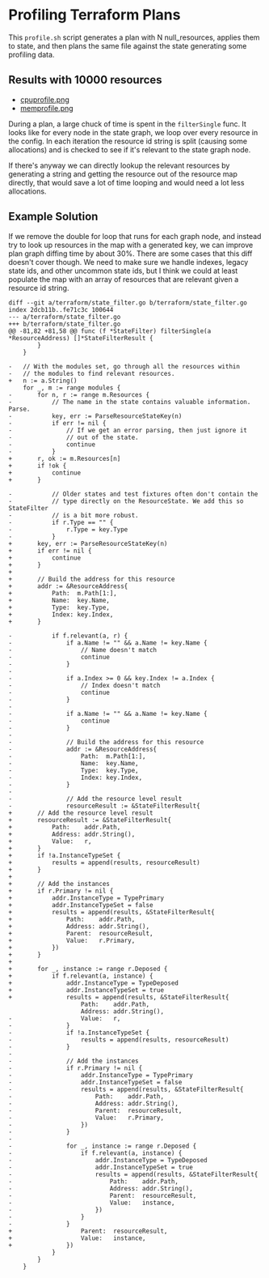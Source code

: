 # Profiling Terraform Plans

This `profile.sh` script generates a plan with N null_resources, applies them
to state, and then plans the same file against the state generating some
profiling data.

## Results with 10000 resources

* [cpuprofile.png](https://github.com/vanstee/terraform-profiling/blob/master/cpuprofile.png)
* [memprofile.png](https://github.com/vanstee/terraform-profiling/blob/master/memprofile.png)

During a plan, a large chuck of time is spent in the `filterSingle` func. It
looks like for every node in the state graph, we loop over every resource in
the config. In each iteration the resource id string is split (causing some
allocations) and is checked to see if it's relevant to the state graph node.

If there's anyway we can directly lookup the relevant resources by generating a
string and getting the resource out of the resource map directly, that would
save a lot of time looping and would need a lot less allocations.

## Example Solution

If we remove the double for loop that runs for each graph node, and instead try
to look up resources in the map with a generated key, we can improve plan graph
diffing time by about 30%. There are some cases that this diff doesn't cover
though. We need to make sure we handle indexes, legacy state ids, and other
uncommon state ids, but I think we could at least populate the map with an
array of resources that are relevant given a resource id string.

```
diff --git a/terraform/state_filter.go b/terraform/state_filter.go
index 2dcb11b..fe71c3c 100644
--- a/terraform/state_filter.go
+++ b/terraform/state_filter.go
@@ -81,82 +81,58 @@ func (f *StateFilter) filterSingle(a *ResourceAddress) []*StateFilterResult {
 		}
 	}
 
-	// With the modules set, go through all the resources within
-	// the modules to find relevant resources.
+	n := a.String()
 	for _, m := range modules {
-		for n, r := range m.Resources {
-			// The name in the state contains valuable information. Parse.
-			key, err := ParseResourceStateKey(n)
-			if err != nil {
-				// If we get an error parsing, then just ignore it
-				// out of the state.
-				continue
-			}
+		r, ok := m.Resources[n]
+		if !ok {
+			continue
+		}
 
-			// Older states and test fixtures often don't contain the
-			// type directly on the ResourceState. We add this so StateFilter
-			// is a bit more robust.
-			if r.Type == "" {
-				r.Type = key.Type
-			}
+		key, err := ParseResourceStateKey(n)
+		if err != nil {
+			continue
+		}
+
+		// Build the address for this resource
+		addr := &ResourceAddress{
+			Path:  m.Path[1:],
+			Name:  key.Name,
+			Type:  key.Type,
+			Index: key.Index,
+		}
 
-			if f.relevant(a, r) {
-				if a.Name != "" && a.Name != key.Name {
-					// Name doesn't match
-					continue
-				}
-
-				if a.Index >= 0 && key.Index != a.Index {
-					// Index doesn't match
-					continue
-				}
-
-				if a.Name != "" && a.Name != key.Name {
-					continue
-				}
-
-				// Build the address for this resource
-				addr := &ResourceAddress{
-					Path:  m.Path[1:],
-					Name:  key.Name,
-					Type:  key.Type,
-					Index: key.Index,
-				}
-
-				// Add the resource level result
-				resourceResult := &StateFilterResult{
+		// Add the resource level result
+		resourceResult := &StateFilterResult{
+			Path:    addr.Path,
+			Address: addr.String(),
+			Value:   r,
+		}
+		if !a.InstanceTypeSet {
+			results = append(results, resourceResult)
+		}
+
+		// Add the instances
+		if r.Primary != nil {
+			addr.InstanceType = TypePrimary
+			addr.InstanceTypeSet = false
+			results = append(results, &StateFilterResult{
+				Path:    addr.Path,
+				Address: addr.String(),
+				Parent:  resourceResult,
+				Value:   r.Primary,
+			})
+		}
+
+		for _, instance := range r.Deposed {
+			if f.relevant(a, instance) {
+				addr.InstanceType = TypeDeposed
+				addr.InstanceTypeSet = true
+				results = append(results, &StateFilterResult{
 					Path:    addr.Path,
 					Address: addr.String(),
-					Value:   r,
-				}
-				if !a.InstanceTypeSet {
-					results = append(results, resourceResult)
-				}
-
-				// Add the instances
-				if r.Primary != nil {
-					addr.InstanceType = TypePrimary
-					addr.InstanceTypeSet = false
-					results = append(results, &StateFilterResult{
-						Path:    addr.Path,
-						Address: addr.String(),
-						Parent:  resourceResult,
-						Value:   r.Primary,
-					})
-				}
-
-				for _, instance := range r.Deposed {
-					if f.relevant(a, instance) {
-						addr.InstanceType = TypeDeposed
-						addr.InstanceTypeSet = true
-						results = append(results, &StateFilterResult{
-							Path:    addr.Path,
-							Address: addr.String(),
-							Parent:  resourceResult,
-							Value:   instance,
-						})
-					}
-				}
+					Parent:  resourceResult,
+					Value:   instance,
+				})
 			}
 		}
 	}
```
